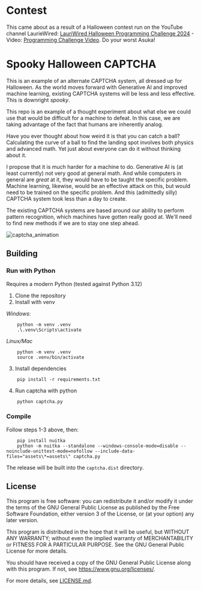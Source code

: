 # Contest

This came about as a result of a Halloween contest run on the YouTube channel LaurieWired: [LauriWired Halloween Programming Challenge 2024](https://github.com/LaurieWired/Halloween_2024_Programming_Challenge) - Video: [Programming Challenge Video](https://www.youtube.com/shorts/AAT1LVece0A). Do your worst Asuka!

# Spooky Halloween CAPTCHA

This is an example of an alternate CAPTCHA system, all dressed up for Halloween. As the world moves forward with Generative AI and improved machine learning, existing CAPTCHA systems will be less and less effective. This is downright _spooky_.

This repo is an example of a thought experiment about what else we could use that would be difficult for a machine to defeat. In this case, we are taking advantage of the fact that humans are inherently analog.

Have you ever thought about how weird it is that you can catch a ball? Calculating the curve of a ball to find the landing spot involves both physics and advanced math. Yet just about everyone can do it without thinking about it.

I propose that it is much harder for a machine to do. Generative AI is (at least currently) not very good at general math. And while computers in general are *great* at it, they would have to be taught the specific problem. Machine learning, likewise, would be an effective attack on this, but would need to be trained on the specific problem. And this (admittedly silly) CAPTCHA system took less than a day to create.

The existing CAPTCHA systems are based around our ability to perform pattern recognition, which machines have gotten really good at. We'll need to find new methods if we are to stay one step ahead.

![captcha_animation](https://github.com/user-attachments/assets/b41646f3-9d20-4358-b3d4-961d6ec0e812)

## Building ##

### Run with Python ###

Requires a modern Python (tested against Python 3.12)

1. Clone the repository
2. Install with venv

_Windows_:

```
    python -m venv .venv
    .\.venv\Scripts\activate
```

_Linux/Mac_

```
    python -m venv .venv
    source .venv/bin/activate
```

3. Install dependencies

```
    pip install -r requirements.txt
```

4. Run captcha with python

```
    python captcha.py
```

### Compile ###

Follow steps 1-3 above, then:

```
    pip install nuitka
    python -m nuitka --standalone --windows-console-mode=disable --noinclude-unittest-mode=nofollow --include-data-files="assets\*=assets\" captcha.py
```

The release will be built into the `captcha.dist` directory.

## License ##

This program is free software: you can redistribute it and/or modify it under the terms of the GNU General Public License as published by the Free Software Foundation, either version 3 of the License, or (at your option) any later version.

This program is distributed in the hope that it will be useful, but WITHOUT ANY WARRANTY; without even the implied warranty of MERCHANTABILITY or FITNESS FOR A PARTICULAR PURPOSE. See the GNU General Public License for more details.

You should have received a copy of the GNU General Public License along with this program. If not, see <https://www.gnu.org/licenses/>.

For more details, see [LICENSE.md](LICENSE.md).
